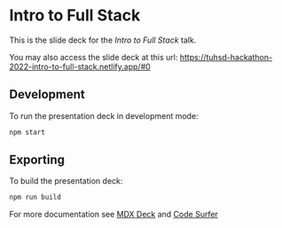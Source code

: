 # Intro to Full Stack

This is the slide deck for the _Intro to Full Stack_ talk.

You may also access the slide deck at this url: https://tuhsd-hackathon-2022-intro-to-full-stack.netlify.app/#0

## Development

To run the presentation deck in development mode:

```sh
npm start
```

## Exporting

To build the presentation deck:

```sh
npm run build
```

For more documentation see [MDX Deck](https://github.com/jxnblk/mdx-deck) and [Code Surfer](https://codesurfer.pomb.us/)
